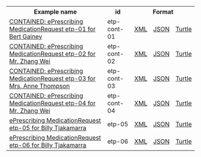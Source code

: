 <table class="list" width="100%">            
   <tr>
     <th>Example name</th>
     <th>id</th>
     <th colspan="3">Format</th>
   </tr>
   <tr>
      <td><a href="MedicationRequest-etp-cont-01.html">CONTAINED: ePrescribing MedicationRequest etp-01 for Bert Gainey</a></td>
      <td>etp-cont-01</td>
      <td><a href="MedicationRequest-etp-cont-01.xml.html">XML</a></td>
      <td><a href="MedicationRequest-etp-cont-01.json.html">JSON</a></td>
      <td><a href="MedicationRequest-etp-cont-01.ttl.html">Turtle</a></td>
   </tr>
   <tr>
      <td><a href="MedicationRequest-etp-cont-02.html">CONTAINED: ePrescribing MedicationRequest etp-02 for Mr. Zhang Wei</a></td>
      <td>etp-cont-02</td>
      <td><a href="MedicationRequest-etp-cont-02.xml.html">XML</a></td>
      <td><a href="MedicationRequest-etp-cont-02.json.html">JSON</a></td>
      <td><a href="MedicationRequest-etp-cont-02.ttl.html">Turtle</a></td>
   </tr>
   <tr>
      <td><a href="MedicationRequest-etp-cont-03.html">CONTAINED: ePrescribing MedicationRequest etp-03 for Mrs. Anne Thompson</a></td>
      <td>etp-cont-03</td>
      <td><a href="MedicationRequest-etp-cont-03.xml.html">XML</a></td>
      <td><a href="MedicationRequest-etp-cont-03.json.html">JSON</a></td>
      <td><a href="MedicationRequest-etp-cont-03.ttl.html">Turtle</a></td>
   </tr>
   <tr>
      <td><a href="MedicationRequest-etp-cont-04.html">CONTAINED: ePrescribing MedicationRequest etp-04 for Mr. Zhang Wei</a></td>
      <td>etp-cont-04</td>
      <td><a href="MedicationRequest-etp-cont-04.xml.html">XML</a></td>
      <td><a href="MedicationRequest-etp-cont-04.json.html">JSON</a></td>
      <td><a href="MedicationRequest-etp-cont-04.ttl.html">Turtle</a></td>
   </tr>
   <tr>
      <td><a href="MedicationRequest-etp-05.html">ePrescribing MedicationRequest etp-05 for Billy Tjakamarra</a></td>
      <td>etp-05</td>
      <td><a href="MedicationRequest-etp-05.xml.html">XML</a></td>
      <td><a href="MedicationRequest-etp-05.json.html">JSON</a></td>
      <td><a href="MedicationRequest-etp-05.ttl.html">Turtle</a></td>
   </tr>
   <tr>
      <td><a href="MedicationRequest-etp-06.html">ePrescribing MedicationRequest etp-06 for Billy Tjakamarra</a></td>
      <td>etp-06</td>
      <td><a href="MedicationRequest-etp-06.xml.html">XML</a></td>
      <td><a href="MedicationRequest-etp-06.json.html">JSON</a></td>
      <td><a href="MedicationRequest-etp-06.ttl.html">Turtle</a></td>
   </tr>
</table>